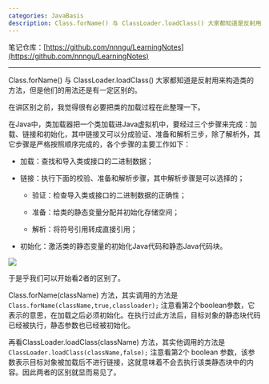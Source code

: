 ```yaml
---
categories: JavaBasis
description: Class.forName() 与 ClassLoader.loadClass() 大家都知道是反射用来构造类的方法，但是他们的用法还是有一定区别的。
---
```


笔记仓库：[https://github.com/nnngu/LearningNotes](https://github.com/nnngu/LearningNotes)    

---

Class.forName() 与 ClassLoader.loadClass() 大家都知道是反射用来构造类的方法，但是他们的用法还是有一定区别的。

 在讲区别之前，我觉得很有必要把类的加载过程在此整理一下。

 在Java中，类加载器把一个类加载进Java虚拟机中，要经过三个步骤来完成：加载、链接和初始化，其中链接又可以分成验证、准备和解析三步，除了解析外，其它步骤是严格按照顺序完成的，各个步骤的主要工作如下：
 
* 加载：查找和导入类或接口的二进制数据； 

* 链接：执行下面的校验、准备和解析步骤，其中解析步骤是可以选择的； 

  * 验证：检查导入类或接口的二进制数据的正确性； 

  * 准备：给类的静态变量分配并初始化存储空间； 

  * 解析：将符号引用转成直接引用； 

* 初始化：激活类的静态变量的初始化Java代码和静态Java代码块。

![][1]

 于是乎我们可以开始看2者的区别了。
 
Class.forName(className) 方法，其实调用的方法是`Class.forName(className,true,classloader);` 注意看第2个boolean参数，它表示的意思，在加载之后必须初始化。在执行过此方法后，目标对象的静态块代码已经被执行，静态参数也已经被初始化。

再看ClassLoader.loadClass(className) 方法，其实他调用的方法是`ClassLoader.loadClass(className,false);` 注意看第2个 boolean 参数，该参数表示目标对象被加载后不进行链接，这就意味着不会去执行该类静态块中的内容。因此两者的区别就显而易见了。




  [1]: https://www.github.com/nnngu/FigureBed/raw/master/2018/1/26/1516908236033.jpg